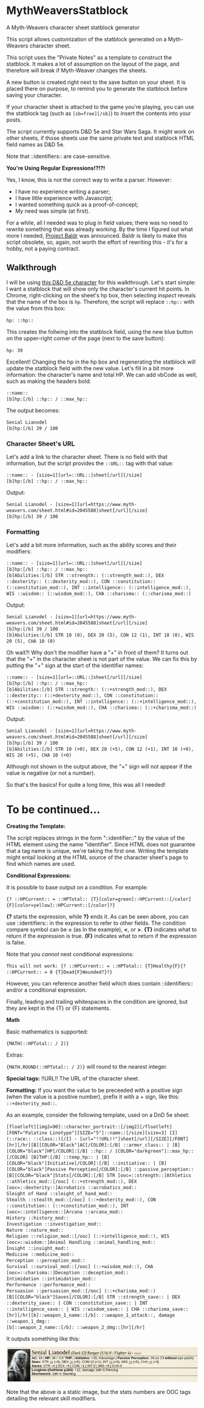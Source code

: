 # MythWeaversStatblock
A Myth-Weavers character sheet statblock generator

This script allows customization of the statblock generated on a Myth-Weavers character sheet.

This script uses the "Private Notes" as a template to construct the statblock. It makes a lot of assumption
on the layout of the page, and therefore will break if Myth-Weaver changes the sheets.

A new button is created right next to the save button on your sheet. It is placed there on purpose, to remind
you to generate the statblock before saving your character.

If your character sheet is attached to the game you're playing, you can use the statblock tag (such as ``[sb=free][/sb]``)
to insert the contents into your posts.

The script currently supports D&D 5e and Star Wars Saga. It might work on other sheets, if those sheets use the same private text and statblock HTML field names as D&D 5e.

Note that ::identifiers:: are case-sensitive.

**You're Using Regular Expressions!?!?!**

Yes, I know, this is not the correct way to write a parser. However:
- I have no experience writing a parser;
- I have little experience with Javascript;
- I wanted something quick as a proof-of-concept;
- My need was simple (at first).

For a while, all I needed was to plug in field values; there was no need to rewrite something that was already working. By the time I figured out what more I needed, [Project Baldr](https://www.myth-weavers.com/showthread.php?t=523231) was announced. Baldr is likely to make this script obsolete, so, again, not worth the effort of rewriting this - it's for a hobby, not a paying contract.

## Walkthrough

I will be using [this D&D 5e character](https://www.myth-weavers.com/sheet.html#id=2045588) for this walkthrough. Let's start simple: I want a statblock that will show only the character's current hit points. In Chrome, right-clicking on the sheet's hp box, then selecting *inspect* reveals that the name of the box is ``hp``. Therefore, the script will replace ``::hp::`` with the value from this box:

``hp: ::hp::``

This creates the follwing into the statblock field, using the new blue button on the upper-right corner of the page (next to the save button):

``hp: 39``

Excellent! Changing the hp in the hp box and regenerating the statblock will update the statblock field with the new value. Let's fill in a bit more information: the character's name and total HP. We can add vbCode as well, such as making the headers bold:

```
::name::
[b]hp:[/b] ::hp:: / ::max_hp::
```

The output becomes:

```
Senial Lianodel
[b]hp:[/b] 39 / 100
```

### Character Sheet's URL

Let's add a link to the character sheet. There is no field with that information, but the script provides the ``::URL::`` tag with that value:

```
::name:: - [size=1][url=::URL::]sheet[/url][/size]
[b]hp:[/b] ::hp:: / ::max_hp::
```

Output:

```
Senial Lianodel - [size=1][url=https://www.myth-weavers.com/sheet.html#id=2045588]sheet[/url][/size]
[b]hp:[/b] 39 / 100
```

### Formatting

Let's add a bit more information, such as the ability scores and their modifiers:

```
::name:: - [size=1][url=::URL::]sheet[/url][/size]
[b]hp:[/b] ::hp:: / ::max_hp::
[b]Abilities:[/b] STR ::strength:: (::strength_mod::), DEX ::dexterity:: (::dexterity_mod::), CON ::constitution:: (::constitution_mod::), INT ::intelligence:: (::intelligence_mod::), WIS ::wisdom:: (::wisdom_mod::), CHA ::charisma:: (::charisma_mod::)
```

Output:

```
Senial Lianodel - [size=1][url=https://www.myth-weavers.com/sheet.html#id=2045588]sheet[/url][/size]
[b]hp:[/b] 39 / 100
[b]Abilities:[/b] STR 10 (0), DEX 20 (5), CON 12 (1), INT 10 (0), WIS 20 (5), CHA 10 (0)
```

Oh wait?! Why don't the modifier have a "+" in front of them? It turns out that the "+" in the character sheet is not part of the value. We can fix this by putting the "+" sign at the start of the identifier names:

```
::name:: - [size=1][url=::URL::]sheet[/url][/size]
[b]hp:[/b] ::hp:: / ::max_hp::
[b]Abilities:[/b] STR ::strength:: (::+strength_mod::), DEX ::dexterity:: (::+dexterity_mod::), CON ::constitution:: (::+constitution_mod::), INT ::intelligence:: (::+intelligence_mod::), WIS ::wisdom:: (::+wisdom_mod::), CHA ::charisma:: (::+charisma_mod::)
```

Output:

```
Senial Lianodel - [size=1][url=https://www.myth-weavers.com/sheet.html#id=2045588]sheet[/url][/size]
[b]hp:[/b] 39 / 100
[b]Abilities:[/b] STR 10 (+0), DEX 20 (+5), CON 12 (+1), INT 10 (+0), WIS 20 (+5), CHA 10 (+0)
```

Although not shown in the output above, the "+" sign will not appear if the value is negative (or not a number).

So that's the basics! For quite a long time, this was all I needed!

# To be continued...

**Creating the Template:**

The script replaces strings in the form "::identifier::" by the value of the HTML element using the name "identifier".
Since HTML does not guarantee that a tag name is unique, we're taking the first one. Writing the template might
entail looking at the HTML source of the character sheet's page to find which names are used.

**Conditional Expressions:**

It is possible to base output on a condition. For example:

```
{? ::HPCurrent:: = ::HPTotal:: {T}[color=green]::HPCurrent::[/color]{F}[color=yellow]::HPCurrent::[/color]?}
```

**{?** starts the expression, while **?}** ends it.
As can be seen above, you can use ::identifiers:: in the expression to refer to other fields.
The condition compare symbol can be **=** (as in the example), **<**, or **>**.
**{T}** indicates what to return if the expression is true.
**{F}** indicates what to return if the expression is false.

Note that you _cannot_ nest conditional expressions:

```
This will not work: {? ::HPCurrent:: = ::HPTotal:: {T}Healthy{F}{? ::HPCurrent:: = 0 {T}Dead{F}Wounded?}?}
```

However, you can reference another field which does contain ::identifiers:: and/or a conditional expression.

Finally, leading and trailing whitespaces in the condition are ignored, but they are kept in the {T} or {F} statements.

**Math**

Basic mathematics is supported:

```
{MATH(::HPTotal:: / 2)}
```

Extras:

`{MATH.ROUND(::HPTotal:: / 2)}` will round to the nearest integer.

**Special tags:**
!!URL!!       The URL of the character sheet.

**Formatting:**
If you want the value to be preceeded with a positive sign (when the value is a positive number), prefix it with a + sign, like this: ``::+dexterity_mod::``.

As an example, consider the following template, used on a DnD 5e sheet:

```
[floatleft][img2=90]::character_portrait::[/img2][/floatleft][FONT="Palatino Linotype"][SIZE="5"]::name::[/size][size=3] [I](::race:: ::class::)[/I] - [url="!!URL!!"]sheet[/url][/SIZE][/FONT]
[hr][/hr][B][COLOR="Black"]AC[/COLOR]:[/B] ::armor_class:: | [B][COLOR="black"]HP[/COLOR]:[/B] ::hp:: / [COLOR="darkgreen"]::max_hp:: [/COLOR] [B]THP:[/B] ::temp_hp:: | [B][COLOR="black"]Initiative[/COLOR]:[/B] ::initiative:: | [B][COLOR="black"]Passive Perception[/COLOR]:[/B] ::passive_perception::
[B][COLOR="black"]Stats[/COLOR]:[/B] STR [ooc=::strength::]Athletics ::athletics_mod::[/ooc] (::+strength_mod::), DEX [ooc=::dexterity::]Acrobatics ::acrobatics_mod::
Sleight of Hand ::sleight_of_hand_mod::
Stealth ::stealth_mod::[/ooc] (::+dexterity_mod::), CON ::constitution:: (::+constitution_mod::), INT [ooc=::intelligence::]Arcana ::arcana_mod::
History ::history_mod::
Investigation ::investigation_mod::
Nature ::nature_mod::
Religion ::religion_mod::[/ooc] (::+intelligence_mod::), WIS [ooc=::wisdom::]Animal Handling ::animal_handling_mod::
Insight ::insight_mod::
Medicine ::medicine_mod::
Perception ::perception_mod::
Survival ::survival_mod::[/ooc] (::+wisdom_mod::), CHA [ooc=::charisma::]Deception ::deception_mod::
Intimidation ::intimidation_mod::
Performance ::performance_mod::
Persuasion ::persuasion_mod::[/ooc] (::+charisma_mod::)
[B][COLOR="black"]Saves[/COLOR]:[/B] STR ::strength_save:: | DEX ::dexterity_save:: | CON ::constitution_save:: | INT ::intelligence_save:: | WIS ::wisdom_save:: | CHA ::charisma_save::
[hr][/hr][b]::weapon_1_name::[/b]: ::weapon_1_attack::, damage ::weapon_1_dmg::
[b]::weapon_2_name::[/b]: ::weapon_2_dmg::[hr][/hr]
```

It outputs something like this:

![Sample](/docs/statblock_sample.png)

Note that the above is a static image, but the stats numbers are OOC tags detailing the relevant skill modifiers.
